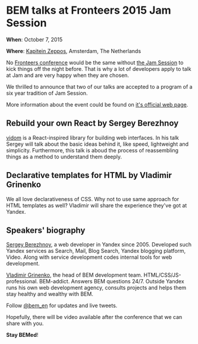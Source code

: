 # BEM talks at Fronteers 2015 Jam Session

**When**: October 7, 2015

**Where**: [Kapitein Zeppos](http://www.zeppos.nl/), Amsterdam, The Netherlands

No [Fronteers conference](https://fronteers.nl/congres/2015/) would be the same without [the Jam Session](https://fronteers.nl/congres/2015/jam-session)
to kick things off the night before. That is why a lot of developers apply to talk at Jam and are very happy when they are chosen. 

We thrilled to announce that two of our talks are accepted to a program of a six year tradition of Jam Session.

More information about the event could be found on [it's official web page](https://fronteers.nl/congres/2015/jam-session).

## Rebuild your own React by Sergey Berezhnoy

[vidom](https://github.com/dfilatov/vidom) is a React-inspired library for building web interfaces. In his talk Sergey will 
talk about the basic ideas behind it, like speed, lightweight and simplicity. Furthermore, this talk is aboud the process of 
reassembling things as a method to understand them deeply.

## Declarative templates for HTML by Vladimir Grinenko

We all love declarativeness of CSS. Why not to use same approach for HTML templates as well? Vladimir will share the experience they've got at Yandex.

## Speakers' biography

[Sergey Berezhnoy](https://en.bem.info/authors/berezhnoy-sergey/), a web developer in Yandex since 2005. Developed such Yandex 
services as Search, Mail, Blog Search, Yandex blogging platform, Video. Along with service development codes internal tools 
for web development. 

[Vladimir Grinenko](https://en.bem.info/authors/grinenko-vladimir/), the head of BEM development team. HTML/CSS/JS-professional. 
BEM-addict. Answers BEM questions 24/7. Outside Yandex runs his own web development agency, consults projects and helps them 
stay healthy and wealthy with BEM.

Follow [@bem_en](https://twitter.com/bem_en) for updates and live tweets.

Hopefully, there will be video available after the conference that we can share with you.

**Stay BEMed**!
